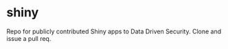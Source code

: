 shiny
=====

Repo for publicly contributed Shiny apps to Data Driven Security. Clone and issue a pull req.
